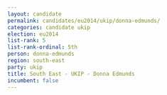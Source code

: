 ```yaml
---
layout: candidate
permalink: candidates/eu2014/ukip/donna-edmunds/
categories: candidate ukip
election: eu2014
list-rank: 5
list-rank-ordinal: 5th
person: donna-edmunds
region: south-east
party: ukip
title: South East - UKIP - Donna Edmunds
incumbent: false
---
```

